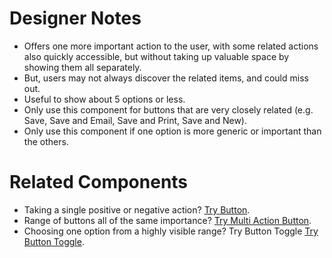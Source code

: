 # Designer Notes
- Offers one more important action to the user, with some related actions also quickly accessible, but without taking up valuable space by showing them all separately.
- But, users may not always discover the related items, and could miss out.
- Useful to show about 5 options or less.
- Only use this component for buttons that are very closely related (e.g. Save, Save and Email, Save and Print, Save and New).
- Only use this component if one option is more generic or important than the others.

# Related Components
- Taking a single positive or negative action? [Try Button](components/button "Try Button").
- Range of buttons all of the same importance? [Try Multi Action Button](components/multi-action-button "Try Multi Action Button").
- Choosing one option from a highly visible range? Try Button Toggle [Try Button Toggle](components/button-toggle "Try Button Toggle").